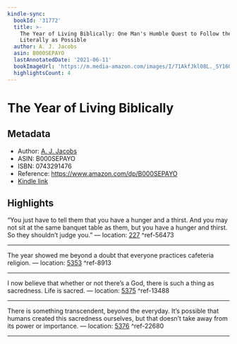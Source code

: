 ```yaml
---
kindle-sync:
  bookId: '31772'
  title: >-
    The Year of Living Biblically: One Man's Humble Quest to Follow the Bible as
    Literally as Possible
  author: A. J. Jacobs
  asin: B000SEPAYO
  lastAnnotatedDate: '2021-06-11'
  bookImageUrl: 'https://m.media-amazon.com/images/I/71AkfJkl08L._SY160.jpg'
  highlightsCount: 4
---
```

# The Year of Living Biblically
## Metadata
* Author: [A. J. Jacobs](https://www.amazon.comundefined)
* ASIN: B000SEPAYO
* ISBN: 0743291476
* Reference: https://www.amazon.com/dp/B000SEPAYO
* [Kindle link](kindle://book?action=open&asin=B000SEPAYO)

## Highlights
“You just have to tell them that you have a hunger and a thirst. And you may not sit at the same banquet table as them, but you have a hunger and thirst. So they shouldn’t judge you.” — location: [227](kindle://book?action=open&asin=B000SEPAYO&location=227) ^ref-56473

---
The year showed me beyond a doubt that everyone practices cafeteria religion. — location: [5353](kindle://book?action=open&asin=B000SEPAYO&location=5353) ^ref-8913

---
I now believe that whether or not there’s a God, there is such a thing as sacredness. Life is sacred. — location: [5375](kindle://book?action=open&asin=B000SEPAYO&location=5375) ^ref-13488

---
There is something transcendent, beyond the everyday. It’s possible that humans created this sacredness ourselves, but that doesn’t take away from its power or importance. — location: [5376](kindle://book?action=open&asin=B000SEPAYO&location=5376) ^ref-22680

---
